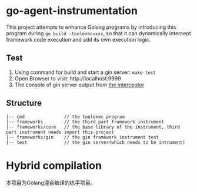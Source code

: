 # go-agent-instrumentation

This project attempts to enhance Golang programs by introducing this program during `go build -toolexec=xxx`, 
so that it can dynamically intercept framework code execution and add its own execution logic.

## Test
1. Using command for build and start a gin server: `make test`
2. Open Browser to visit: http://localhost:9999
3. The console of gin server output from [the interceptor](frameworks/gin/interceptor.go)

## Structure

```
|-- cmd               // the toolexec program
|-- frameworks        // the third part framework instrument
|-- frameworks/core   // the base library of the instrument, third part instrument needs import this project
|-- frameworks/gin    // the gin framework instrument test
|-- test              // the gin server(which needs to be intrument)
```

# Hybrid compilation
本项目为Golang混合编译的练手项目。
